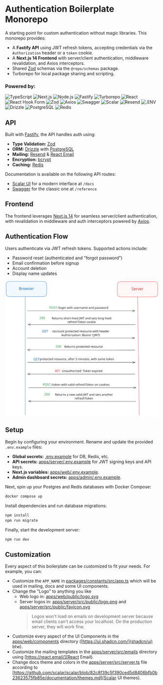 # Authentication Boilerplate Monorepo

A starting point for custom authentication without magic libraries. This monorepo provides:

- A **Fastify API** using JWT refresh tokens, accepting credentials via the `Authorization` header or a `token` cookie.
- A **Next.js 14 Frontend** with server/client authentication, middleware revalidation, and Axios interceptors.
- Shared [Zod](https://zod.dev) schemas via the `@repo/schemas` package.
- Turborepo for local package sharing and scripting.

### Powered by:

![TypeScript](https://img.shields.io/badge/TypeScript-3178C6.svg?style=for-the-badge&logo=TypeScript&logoColor=white)
![Next.js](https://img.shields.io/badge/Next.js-000000.svg?style=for-the-badge&logo=nextdotjs&logoColor=white)
![Node.js](https://img.shields.io/badge/Node.js-5FA04E.svg?style=for-the-badge&logo=nodedotjs&logoColor=white)
![Fastify](https://img.shields.io/badge/Fastify-000000.svg?style=for-the-badge&logo=Fastify&logoColor=white)
![Turborepo](https://img.shields.io/badge/Turborepo-EF4444.svg?style=for-the-badge&logo=Turborepo&logoColor=white)
![React](https://img.shields.io/badge/React-61DAFB.svg?style=for-the-badge&logo=React&logoColor=black)
![React Hook Form](https://img.shields.io/badge/React%20Hook%20Form-EC5990.svg?style=for-the-badge&logo=React-Hook-Form&logoColor=white)
![Zod](https://img.shields.io/badge/Zod-3E67B1.svg?style=for-the-badge&logo=Zod&logoColor=white)
![Axios](https://img.shields.io/badge/Axios-5A29E4.svg?style=for-the-badge&logo=Axios&logoColor=white)
![Swagger](https://img.shields.io/badge/Swagger-85EA2D.svg?style=for-the-badge&logo=Swagger&logoColor=black)
![Scalar](https://img.shields.io/badge/Scalar-1A1A1A.svg?style=for-the-badge&logo=Scalar&logoColor=white)
![Resend](https://img.shields.io/badge/Resend-000000.svg?style=for-the-badge&logo=Resend&logoColor=white)
![.ENV](https://img.shields.io/badge/.ENV-ECD53F.svg?style=for-the-badge&logo=dotenv&logoColor=black)
![Drizzle](https://img.shields.io/badge/Drizzle-C5F74F.svg?style=for-the-badge&logo=Drizzle&logoColor=black)
![PostgreSQL](https://img.shields.io/badge/PostgreSQL-4169E1.svg?style=for-the-badge&logo=PostgreSQL&logoColor=white)
![Redis](https://img.shields.io/badge/Redis-FF4438.svg?style=for-the-badge&logo=Redis&logoColor=white)

## API

Built with [Fastify](https://www.fastify.io), the API handles auth using:

- **Type Validation:** [Zod](https://zod.dev)
- **ORM:** [Drizzle](https://orm.drizzle.team) with [PostgreSQL](https://www.postgresql.org)
- **Mailing:** [Resend](https://resend.com) & [React Email](https://react.email)
- **Encryption:** [bcrypt](https://www.npmjs.com/package/bcrypt)
- **Caching:** [Redis](https://redis.io)

Documentation is available on the following API routes:

- [Scalar UI](https://scalar-ui.com) for a modern interface at `/docs`
- [Swagger](https://swagger.io) for the classic one at `/reference`

## Frontend

The frontend leverages [Next.js 14](https://nextjs.org) for seamless server/client authentication, with revalidation in middleware and auth interceptors powered by [Axios](https://axios-http.com).

## Authentication Flow

Users authenticate via JWT refresh tokens. Supported actions include:

- Password reset (authenticated and "forgot password")
- Email confirmation before signup
- Account deletion
- Display name updates

![Authentication Flow](apps/server/src/public/flux.svg)

## Setup

Begin by configuring your environment. Rename and update the provided `.env.example` files:

- **Global secrets:** [.env.example](.env.example) for DB, Redis, etc.
- **API secrets:** [apps/server/.env.example](apps/server/.env.example) for JWT signing keys and API keys.
- **Next.js variables:** [apps/web/.env.example](apps/web/.env.example).
- **Admin dashboard secrets:** [apps/admin/.env.example](apps/admin/.env.example).

Next, spin up your Postgres and Redis databases with Docker Compose:

```sh
docker compose up
```

Install dependencies and run database migrations:

```sh
npm install
npm run migrate
```

Finally, start the development server:

```sh
npm run dev
```

## Customization

Every aspect of this boilerplate can be customized to fit your needs. For example, you can:

- Customize the `APP_NAME` in [packages/constants/src/app.ts](packages/constants/src/app.ts) which will be used in mailing, docs and some UI components.
- Change the "Logo" to anything you like
    - Web logo in: [apps/web/public/logo.svg](apps/web/public/logo.svg)
    - Server logos in: [apps/server/src/public/logo.png](apps/server/src/public/logo.png) and [apps/server/src/public/favicon.svg](apps/server/src/public/favicon.svg)
        > Logos won't load on emails on development server because email clients can't access your localhost. On the production server, they will work fine.
- Customize every aspect of the UI Components in the [apps/web/components](apps/web/components) directory ([https://ui.shadcn.com/](shadcn/ui) btw).
- Customize the mailing templates in the [apps/server/src/emails](apps/server/src/emails) directory using [https://react.email/](React Email).
- Change docs theme and colors in the [apps/server/src/server.ts](apps/server/src/server.ts) file according to [https://github.com/scalar/scalar/blob/82c8f39c5f390ced5d8406bfb0b23623575fb85e/documentation/themes.md](Scalar UI themes).
